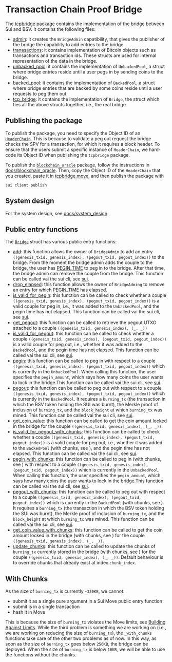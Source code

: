 # Transaction Chain Proof Bridge

The [tcpbridge](../move/bridge/) package contains the implementation of the bridge between Sui and BSV. It contains the following files:
- [admin](../move/bridge/sources/admin.move): it creates the `BridgeAdmin` capatibility, that gives the publisher of the bridge the capability to add entries to the bridge.
- [tranasactions](../move/bridge/sources/transactions.move): it contains implementation of Bitcoin objects such as transactions and transaction ids. These structs are used for internal representation of the data in the bridge.
- [unbacked_pool](../move/bridge/sources/unbacked_pool.move): it contains the implementation of `UnbackedPool`, a struct where bridge entries reside until a user pegs in by sending coins to the bridge.
- [backed_pool](../move/bridge/sources/backed_pool.move): it contains the implementation of `BackedPool`, a struct where bridge entries that are backed by some coins reside until a user requests to peg them out.
- [tcp_bridge](../move/bridge/sources/tcpbridge.move): it contains the implementation of `Bridge`, the struct which ties all the above structs together, i.e., the real bridge.

## Publishing the package

To publish the package, you need to specify the Object ID of an [`HeaderChain`](../move/oracle/sources/block_header.move#L30).
This is because to validate a peg out request the bridge checks the SPV for a transaction, for which it requires a block header.
To ensure that the users submit a specific instance of `HeaderChain`, we hard-code its Object ID when publishing the `tcpbridge` package.

To publish the [`blockchain_oracle`](../move/oracle/) package, follow the instructions in [docs/blockchain_oracle](./blockchain_oracle.md).
Then, copy the Object ID of the `HeaderChain` that you created, paste it in [tcpbridge.move](../move/bridge/sources/tcpbridge.move#L34), and then publish the package with

```
sui client publish
```

## System design

For the system design, see [docs/system_design](./system_design.md).

## Public entry functions

The [`Bridge`](../move/bridge/sources/tcpbridge.move#L50) struct has various public entry functions:
- [add](../move/bridge/sources/tcpbridge.move#L72): this function allows the owner of `BridgeAdmin` to add an entry `((genesis_txid, genesis_index), (pegout_txid, pegout_index))` to the bridge. From the moment the bridge admin adds the couple to the bridge, the user has [PEGIN_TIME](../move/bridge/sources/unbacked_pool.move#L8) to peg in to the bridge. After that time, the bridge admin can remove the couple from the bridge. This function can be called vai the sui cli, see [sui](./sui.md).
- [drop_elapsed](../move/bridge/sources/tcpbridge.move#L91): this function allows the owner of `BridgeAdming` to remove an entry for which [PEGIN_TIME](../move/bridge/sources/unbacked_pool.move#L8) has elapsed.
- [is_valid_for_pegin](../move/bridge/sources/tcpbridge.move#L107): this function can be called to check whether a couple `((genesis_txid, genesis_index), (pegout_txid, pegout_index))` is a valid couple for peg in, i.e., it was added to the `UnbackedPool`, and the pegin time has not elapsed. This function can be called vai the sui cli, see [sui](./sui.md).
- [get_pegout](../move/bridge/sources/tcpbridge.move#L134): this function can be called to retrieve the pegout UTXO attached to a couple `((genesis_txid, genesis_index), (_, _))`
- [is_valid_for_pegout](../move/bridge/sources/tcpbridge.move#L144): this function can be called to check whether a couple `((genesis_txid, genesis_index), (pegout_txid, pegout_index))` is a valid couple for peg out, i.e., whether it was added to the `BackedPool`, and the pegin time has not elapsed. This function can be called vai the sui cli, see [sui](./sui.md).
- [pegin](../move/bridge/sources/tcpbridge.move#L165): this function can be called to peg in with respect to a couple `((genesis_txid, genesis_index), (pegout_txid, pegout_index))` which is currently in the `UnbackedPool`. When calling this function, the user specifies the `pegin_amount`, which says how many coins the user wants to lock in the bridge.This function can be called vai the sui cli, see [sui](./sui.md).
- [pegout](../move/bridge/sources/tcpbridge.move#L187): this function can be called to peg out with respect to a couple `((genesis_txid, genesis_index), (pegout_txid, pegout_index))` which is currently in the `BackedPool`. It requires a `burning_tx` (the transaction in which the BSV token holding the SUI was burnt), the Merkle proof of inclusion of `burning_tx`, and the `block_height` at which `burning_tx` was mined. This function can be called vai the sui cli, see [sui](./sui.md).
- [get_coin_value](../move/bridge/sources/tcpbridge.move#L217): this function can be called to get the coin amount locked in the bridge for the couple `((genesis_txid, genesis_index), (_, _))`.
- [is_valid_for_pegout_with_chunks](../move/bridge/sources/tcpbridge.move#L144): this function can be called to check whether a couple `((genesis_txid, genesis_index), (pegout_txid, pegout_index))` is a valid couple for peg out, i.e., whether it was added to the `BackedPool` (with chunks, see ), and the pegin time has not elapsed. This function can be called vai the sui cli, see [sui](./sui.md).
- [pegin_with_chunks](../move/bridge/sources/tcpbridge.move#L165): this function can be called to peg in (with chunks, see ) with respect to a couple `((genesis_txid, genesis_index), (pegout_txid, pegout_index))` which is currently in the `UnbackedPool`. When calling this function, the user specifies the `pegin_amount`, which says how many coins the user wants to lock in the bridge.This function can be called vai the sui cli, see [sui](./sui.md).
- [pegout_with_chunks](../move/bridge/sources/tcpbridge.move#L187): this function can be called to peg out with respect to a couple `((genesis_txid, genesis_index), (pegout_txid, pegout_index))` which is currently in the `BackedPool` (with chunks, see ). It requires a `burning_tx` (the transaction in which the BSV token holding the SUI was burnt), the Merkle proof of inclusion of `burning_tx`, and the `block_height` at which `burning_tx` was mined. This function can be called vai the sui cli, see [sui](./sui.md).
- [get_coin_value_with_chunks](../move/bridge/sources/tcpbridge.move#L217): this function can be called to get the coin amount locked in the bridge (with chunks, see ) for the couple `((genesis_txid, genesis_index), (_, _))`.
- [update_chunks](../move/bridge/sources/tcpbridge.move#L304): this function can be called to update the chunks of `burning_tx` currently stored in the bridge (with chunks, see ) for the couple `((genesis_txid, genesis_index), (_, _))`. Default behaviour is to override chunks that already exist at index `chunk_index`.

## With Chunks

As the size of `burning_tx` is currently `~330KB`, we cannot:
- submit it as a single pure argument in a Sui Move public entry function
- submit is in a single transaction
- hash it in Move

This is because the size of `burning_tx` violates the Move limits, see [Building Against Limits](https://move-book.com/guides/building-against-limits.html).
While the third problem is something we are working on (i.e., we are working on reducing the size of `burning_tx`), the `_with_chunks` functions take care of the other two problems as of now.
In this way, as soon as the size of `burning_tx` goes below `256KB`, the bridge can be deployed.
When the size of `burning_tx` is below `16KB`, we will be able to use the functions without the chunks.
